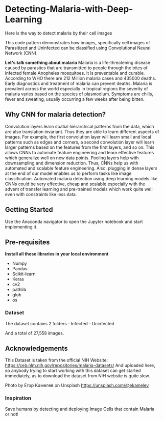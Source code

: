 # Detecting-Malaria-with-Deep-Learning
Here is the way to detect malaria by their cell images

This code pattern demonstrates how images, specifically cell images of Parasitized and Uninfected can be classified using Convolutional Neural Network (CNN).

**Let's talk something about malaria**
Malaria is a life-threatening disease caused by parasites that are transmitted to people through the bites of infected female Anopheles mosquitoes. It is preventable and curable. According to WHO there are 212 Million malaria cases and 435000 deaths. Early diagnostics and treatment of malaria can prevent deaths. Malaria is prevalent across the world especially in tropical regions the severity of malaria varies based on the species of plasmodium. Symptoms are chills, fever and sweating, usually occurring a few weeks after being bitten.

## Why CNN for malaria detection? 
Convolution layers learn spatial hierarchical patterns from the data, which are also translation invariant. Thus they are able to learn different aspects of images. For example, the first convolution layer will learn small and local patterns such as edges and corners, a second convolution layer will learn larger patterns based on the features from the first layers, and so on. This allows CNNs to automate feature engineering and learn effective features which generalize well on new data points. Pooling layers help with downsampling and dimension reduction.
Thus, CNNs help us with automated and scalable feature engineering. Also, plugging in dense layers at the end of our model enables us to perform tasks like image classification. Automated malaria detection using deep learning models like CNNs could be very effective, cheap and scalable especially with the advent of transfer learning and pre-trained models which work quite well even with constraints like less data.

## Getting Started
Use the Anaconda navigator to open the Jupyter notebook and start implementing it.

## Pre-requisites 
**Install all these libraries in your local environment**
* Numpy
* Pandas
* Scikit-learn
* Keras
* cv2
* pathlib
* glob
* os

### Dataset
The dataset contains 2 folders - Infected - Uninfected

And a total of 27,558 images.

## Acknowledgements
This Dataset is taken from the official NIH Website: https://ceb.nlm.nih.gov/repositories/malaria-datasets/ And uploaded here, so anybody trying to start working with this dataset can get started immediately, as to download the dataset from NIH website is quite slow.

Photo by Егор Камелев on Unsplash https://unsplash.com/@ekamelev

### Inspiration
Save humans by detecting and deploying Image Cells that contain Malaria or not!
